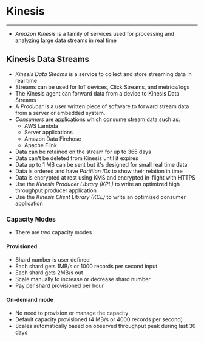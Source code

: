 # Kinesis

---

- *Amazon Kinesis* is a family of services used for processing and analyzing large data streams in real time

## Kinesis Data Streams

- *Kinesis Data Steams* is a service to collect and store streaming data in real time
- Streams can be used for IoT devices, Click Streams, and metrics/logs
- The Kinesis agent can forward data from a device to Kinesis Data Streams
- A *Producer* is a user written piece of software to forward stream data from a server or embedded system.
- *Consumers* are applications which consume stream data such as:
    - AWS Lambda
    - Server applications
    - Amazon Data Firehose
    - Apache Flink
- Data can be retained on the stream for up to 365 days
- Data can't be deleted from Kinesis until it expires
- Data up to 1 MB can be sent but it's designed for small real time data
- Data is ordered and have *Partition IDs* to show their relation in time
- Data is encrypted at rest using KMS and encrypted in-flight with HTTPS
- Use the *Kinesis Producer Library (KPL)* to write an optimized high throughput producer application
- Use the *Kinesis Client Library (KCL)* to write an optimized consumer application

### Capacity Modes

- There are two capacity modes

#### Provisioned 

- Shard number is user defined
- Each shard gets 1MB/s or 1000 records per second input
- Each shard gets 2MB/s out
- Scale manually to increase or decrease shard number
- Pay per shard provisioned per hour

#### On-demand mode

- No need to provision or manage the capacity
- Default capacity provisioned (4 MB/s or 4000 records per second)
- Scales automatically based on observed throughput peak during last 30 days


